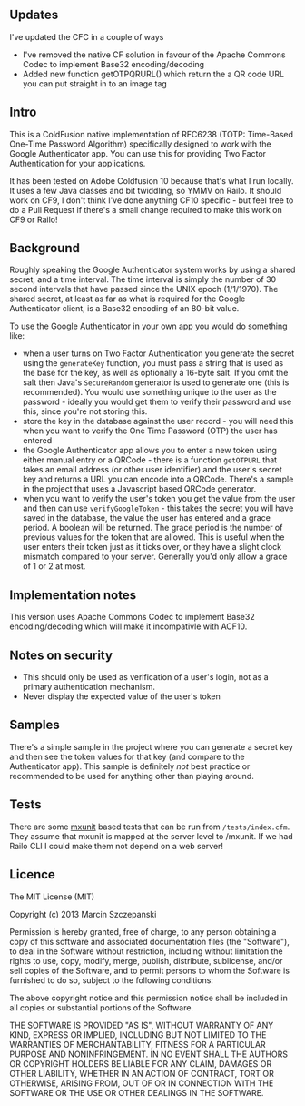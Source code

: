 ## Updates
I've updated the CFC in a couple of ways

* I've removed the native CF solution in favour of the Apache Commons Codec to implement Base32 encoding/decoding
* Added new function getOTPQRURL() which return the a QR code URL you can put straight in to an image tag

## Intro

This is a ColdFusion native implementation of RFC6238 (TOTP: Time-Based One-Time Password Algorithm)  specifically designed to work with the Google Authenticator app. You can use this for providing Two Factor Authentication for your applications.

It has been tested on Adobe Coldfusion 10 because that's what I run locally. It uses a few Java classes and bit twiddling, so YMMV on Railo. It should work on CF9, I don't think I've done anything CF10 specific - but feel free to do a Pull Request if there's a small change required to make this work on CF9 or Railo!

## Background

Roughly speaking the Google Authenticator system works by using a shared secret, and a time interval. The time interval is simply the number of 30 second intervals that have passed since the UNIX epoch (1/1/1970).  The shared secret, at least as far as what is required for the Google Authenticator client, is a Base32 encoding of an 80-bit value.

To use the Google Authenticator in your own app you would do something like:

* when a user turns on Two Factor Authentication you generate the secret using the `generateKey` function, you must pass a string that is used as the base for the key, as well as optionally a 16-byte salt. If you omit the salt then Java's `SecureRandom` generator is used to generate one (this is recommended). You would use something unique to the user as the password - ideally you would get them to verify their password and use this, since you're not storing this.
* store the key in the database against the user record - you will need this when you want to verify the One Time Password (OTP) the user has entered
* the Google Authenticator app allows you to enter a new token using either manual entry or a QRCode - there is a function `getOTPURL` that takes an email address (or other user identifier) and the user's secret key and returns a URL you can encode into a QRCode. There's a sample in the project that uses a Javascript based QRCode generator.
* when you want to verify the user's token you get the value from the user and then can use `verifyGoogleToken` - this takes the secret you will have saved in the database, the value the user has entered and a grace period. A boolean will be returned.  The grace period is the number of previous values for the token that are allowed. This is useful when the user enters their token just as it ticks over, or they have a slight clock mismatch compared to your server. Generally you'd only allow a grace of 1 or 2 at most.

## Implementation notes

This version uses Apache Commons Codec to implement Base32 encoding/decoding which will make it incompativle with ACF10.

## Notes on security

* This should only be used as verification of a user's login, not as a primary authentication mechanism.
* Never display the expected value of the user's token

## Samples

There's a simple sample in the project where you can generate a secret key and then see the token values for that key (and compare to the Authenticator app). This sample is definitely *not* best practice or recommended to be used for anything other than playing around.

## Tests

There are some [mxunit](http://mxunit.org/) based tests that can be run from `/tests/index.cfm`.  They assume that mxunit is mapped at the server level to /mxunit.  If we had Railo CLI I could make them not depend on a web server!

## Licence

The MIT License (MIT)

Copyright (c) 2013 Marcin Szczepanski

Permission is hereby granted, free of charge, to any person obtaining a copy
of this software and associated documentation files (the "Software"), to deal
in the Software without restriction, including without limitation the rights
to use, copy, modify, merge, publish, distribute, sublicense, and/or sell
copies of the Software, and to permit persons to whom the Software is
furnished to do so, subject to the following conditions:

The above copyright notice and this permission notice shall be included in
all copies or substantial portions of the Software.

THE SOFTWARE IS PROVIDED "AS IS", WITHOUT WARRANTY OF ANY KIND, EXPRESS OR
IMPLIED, INCLUDING BUT NOT LIMITED TO THE WARRANTIES OF MERCHANTABILITY,
FITNESS FOR A PARTICULAR PURPOSE AND NONINFRINGEMENT. IN NO EVENT SHALL THE
AUTHORS OR COPYRIGHT HOLDERS BE LIABLE FOR ANY CLAIM, DAMAGES OR OTHER
LIABILITY, WHETHER IN AN ACTION OF CONTRACT, TORT OR OTHERWISE, ARISING FROM,
OUT OF OR IN CONNECTION WITH THE SOFTWARE OR THE USE OR OTHER DEALINGS IN
THE SOFTWARE.
